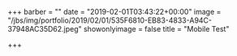 +++
barber = ""
date = "2019-02-01T03:43:22+00:00"
image = "/jbs/img/portfolio/2019/02/01/535F6810-EB83-4833-A94C-37948AC35D62.jpeg"
showonlyimage = false
title = "Mobile Test"

+++
